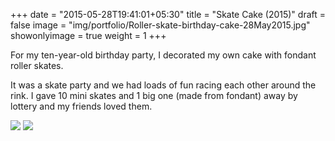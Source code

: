 +++
date = "2015-05-28T19:41:01+05:30"
title = "Skate Cake (2015)"
draft = false
image = "img/portfolio/Roller-skate-birthday-cake-28May2015.jpg"
showonlyimage = true
weight = 1
+++

For my ten-year-old birthday party, I decorated my own cake with fondant roller skates.

<!--more-->

It was a skate party and we had loads of fun racing each other around the rink. I gave 10 mini skates and 1 big one (made from fondant) away by lottery and my friends loved them.


![](/img/portfolio/Roller-skate-birthday-cake-28May2015.jpg)
![](/img/portfolio/Roller-skate-for-birthday-cake28May2015.jpg)